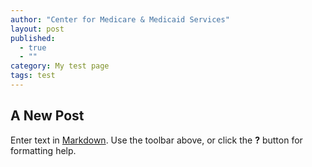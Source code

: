 ```yaml
---
author: "Center for Medicare & Medicaid Services"
layout: post
published: 
  - true
  - ""
category: My test page
tags: test
---
```


## A New Post

Enter text in [Markdown](http://daringfireball.net/projects/markdown/). Use the toolbar above, or click the **?** button for formatting help.
